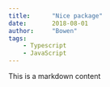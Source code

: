 ```yaml
---
title:      "Nice package"
date:       2018-08-01
author:     "Bowen"
tags:
    - Typescript
    - JavaScript
---
```


This is a markdown content
